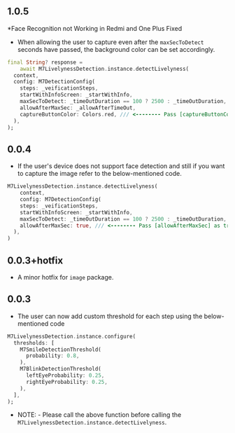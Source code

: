 ## 1.0.5

*Face Recognition not Working in Redmi and One Plus Fixed

* When allowing the user to capture even after the `maxSecToDetect` seconds have passed, the background color can be set accordingly.
```dart
final String? response =
    await M7LivelynessDetection.instance.detectLivelyness(
  context,
  config: M7DetectionConfig(
    steps: _veificationSteps,
    startWithInfoScreen: _startWithInfo,
    maxSecToDetect: _timeOutDuration == 100 ? 2500 : _timeOutDuration,
    allowAfterMaxSec: _allowAfterTimeOut,
    captureButtonColor: Colors.red, /// <-------- Pass [captureButtonColor] to set the color.
  ),
);
```

## 0.0.4

* If the user's device does not support face detection and still if you want to capture the image refer to the below-mentioned code.
```dart
M7LivelynessDetection.instance.detectLivelyness(
    context,
    config: M7DetectionConfig(
    steps: _veificationSteps,
    startWithInfoScreen: _startWithInfo,
    maxSecToDetect: _timeOutDuration == 100 ? 2500 : _timeOutDuration,
    allowAfterMaxSec: true, /// <-------- Pass [allowAfterMaxSec] as true.
  ),
)
```

## 0.0.3+hotfix

* A minor hotfix for `image` package.

## 0.0.3

* The user can now add custom threshold for each step using the below-mentioned code
```dart
M7LivelynessDetection.instance.configure(
  thresholds: [
    M7SmileDetectionThreshold(
      probability: 0.8,
    ),
    M7BlinkDetectionThreshold(
      leftEyeProbability: 0.25,
      rightEyeProbability: 0.25,
    ),
  ],
);
```

* NOTE: -
Please call the above function before calling the `M7LivelynessDetection.instance.detectLivelyness`.


